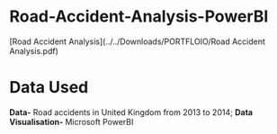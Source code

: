 # Road-Accident-Analysis-PowerBI
[Road Accident Analysis](../../Downloads/PORTFLOIO/Road Accident Analysis.pdf)
# Data Used
**Data-** Road accidents in United Kingdom from 2013 to 2014;
**Data Visualisation-** Microsoft PowerBI
